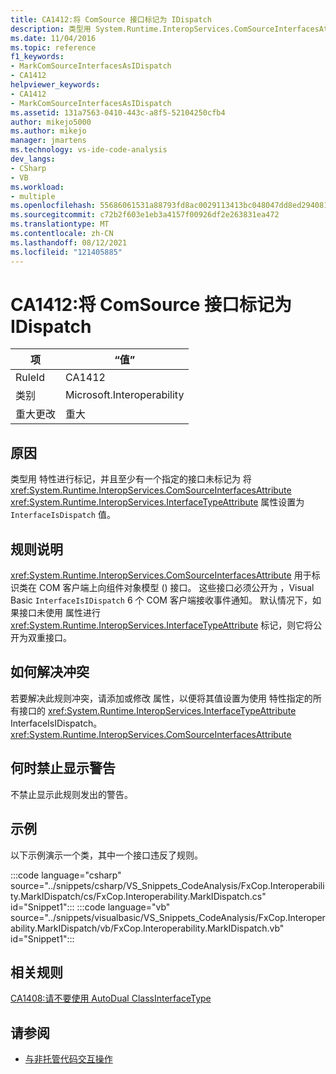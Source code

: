 ```yaml
---
title: CA1412:将 ComSource 接口标记为 IDispatch
description: 类型用 System.Runtime.InteropServices.ComSourceInterfacesAttribute 属性进行标记，并且至少有一个指定的接口未用设置为 InterfaceIsDispatch 值的 System.Runtime.InteropServices.InterfaceTypeAttribute 属性进行标记。
ms.date: 11/04/2016
ms.topic: reference
f1_keywords:
- MarkComSourceInterfacesAsIDispatch
- CA1412
helpviewer_keywords:
- CA1412
- MarkComSourceInterfacesAsIDispatch
ms.assetid: 131a7563-0410-443c-a8f5-52104250cfb4
author: mikejo5000
ms.author: mikejo
manager: jmartens
ms.technology: vs-ide-code-analysis
dev_langs:
- CSharp
- VB
ms.workload:
- multiple
ms.openlocfilehash: 55686061531a88793fd8ac0029113413bc048047dd8ed294081a652a0c1d3ab0
ms.sourcegitcommit: c72b2f603e1eb3a4157f00926df2e263831ea472
ms.translationtype: MT
ms.contentlocale: zh-CN
ms.lasthandoff: 08/12/2021
ms.locfileid: "121405885"
---
```

# <a name="ca1412-mark-comsource-interfaces-as-idispatch"></a>CA1412:将 ComSource 接口标记为 IDispatch

|项|“值”|
|-|-|
|RuleId|CA1412|
|类别|Microsoft.Interoperability|
|重大更改|重大|

## <a name="cause"></a>原因

类型用 特性进行标记，并且至少有一个指定的接口未标记为 将 <xref:System.Runtime.InteropServices.ComSourceInterfacesAttribute> <xref:System.Runtime.InteropServices.InterfaceTypeAttribute> 属性设置为 `InterfaceIsDispatch` 值。

## <a name="rule-description"></a>规则说明

<xref:System.Runtime.InteropServices.ComSourceInterfacesAttribute> 用于标识类在 COM 客户端上向组件对象模型 () 接口。 这些接口必须公开为 ，Visual Basic `InterfaceIsIDispatch` 6 个 COM 客户端接收事件通知。 默认情况下，如果接口未使用 属性进行 <xref:System.Runtime.InteropServices.InterfaceTypeAttribute> 标记，则它将公开为双重接口。

## <a name="how-to-fix-violations"></a>如何解决冲突

若要解决此规则冲突，请添加或修改 属性，以便将其值设置为使用 特性指定的所有接口的 <xref:System.Runtime.InteropServices.InterfaceTypeAttribute> InterfaceIsIDispatch。 <xref:System.Runtime.InteropServices.ComSourceInterfacesAttribute>

## <a name="when-to-suppress-warnings"></a>何时禁止显示警告

不禁止显示此规则发出的警告。

## <a name="example"></a>示例

以下示例演示一个类，其中一个接口违反了规则。

:::code language="csharp" source="../snippets/csharp/VS_Snippets_CodeAnalysis/FxCop.Interoperability.MarkIDispatch/cs/FxCop.Interoperability.MarkIDispatch.cs" id="Snippet1":::
:::code language="vb" source="../snippets/visualbasic/VS_Snippets_CodeAnalysis/FxCop.Interoperability.MarkIDispatch/vb/FxCop.Interoperability.MarkIDispatch.vb" id="Snippet1":::

## <a name="related-rules"></a>相关规则

[CA1408:请不要使用 AutoDual ClassInterfaceType](../code-quality/ca1408.md)

## <a name="see-also"></a>请参阅

- [与非托管代码交互操作](/dotnet/framework/interop/index)
